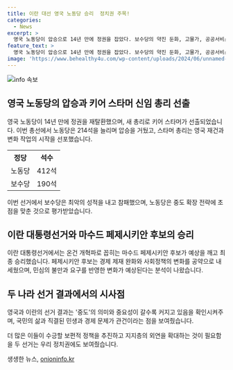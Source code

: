 ```yaml
---
title: 이란 대선 영국 노동당 승리  정치권 주목!
categories:
  - News
excerpt: >
  영국 노동당이 압승으로 14년 만에 정권을 잡았다. 보수당의 약진 둔화, 고물가, 공공서비스 위기 등 불만 폭발이 원인으로 지목되며, 노동당의 중도 확장 전략과 실용주의 중도 정책이 통했다. 이란 대통령선거에서는 마수드 페제시키안 후보가 예상을 깨고 승리하며, 민심의 변화 요구를 반영한 공약으로 차별화했다. 두 선거 결과는 중도 정책과 민생 문제의 중요성을 확인시켰다. 정책의 보편성과 지지층의 확대가 필요한 시기임을 보여준다.
feature_text: >
  영국 노동당이 압승으로 14년 만에 정권을 잡았다. 보수당의 약진 둔화, 고물가, 공공서비스 위기 등 불만 폭발이 원인으로 지목되며, 노동당의 중도 확장 전략과 실용주의 중도 정책이 통했다. 이란 대통령선거에서는 마수드 페제시키안 후보가 예상을 깨고 승리하며, 민심의 변화 요구를 반영한 공약으로 차별화했다. 두 선거 결과는 중도 정책과 민생 문제의 중요성을 확인시켰다. 정책의 보편성과 지지층의 확대가 필요한 시기임을 보여준다.
image: 'https://www.behealthy4u.com/wp-content/uploads/2024/06/unnamed-file.png'
---
```


<p><img src="https://www.behealthy4u.com/wp-content/uploads/2024/06/unnamed-file.png" alt="info 속보" /></p>

<h2 data-ke-size="size26">영국 노동당의 압승과 키어 스타머 신임 총리 선출</h2>

<p data-ke-size="size16">영국 노동당이 14년 만에 정권을 재탈환했으며, 새 총리로 키어 스타머가 선출되었습니다. 이번 총선에서 노동당은 214석을 늘리며 압승을 거뒀고, 스타머 총리는 영국 재건과 변화 작업의 시작을 선포했습니다.</p>

<table>
 <tr>
    <th>정당</th>
    <th>석수</th>
  </tr>
  <tr>
    <td>노동당</td>
    <td>412석</td>
  </tr>
  <tr>
    <td>보수당</td>
    <td>190석</td>
  </tr>
</table>

<p data-ke-size="size16">이번 선거에서 보수당은 최악의 성적을 내고 참패했으며, 노동당은 중도 확장 전략에 초점을 맞춘 것으로 평가받았습니다.</p>

<h2 data-ke-size="size26">이란 대통령선거와 마수드 페제시키안 후보의 승리</h2>

<p data-ke-size="size16">이란 대통령선거에서는 온건 개혁파로 꼽히는 마수드 페제시키안 후보가 예상을 깨고 최종 승리했습니다. 페제시키안 후보는 경제 제재 완화와 사회정책의 변화를 공약으로 내세웠으며, 민심의 불만과 요구를 반영한 변화가 예상된다는 분석이 나왔습니다.</p>

<h2 data-ke-size="size26">두 나라 선거 결과에서의 시사점</h2>

<p data-ke-size="size16">영국과 이란의 선거 결과는 '중도'의 의미와 중요성이 갈수록 커지고 있음을 확인시켜주며, 국민의 삶과 직결된 민생과 경제 문제가 관건이라는 점을 보여줬습니다.</p>

<p data-ke-size="size16">더 많은 이들이 수긍할 보편적 정책을 추진하고 지지층의 외연을 확대하는 것이 필요함을 두 선거는 우리 정치권에도 보여줬습니다.</p>
생생한 뉴스, <a href="https://onioninfo.kr" rel="dofollow">onioninfo.kr</a>


